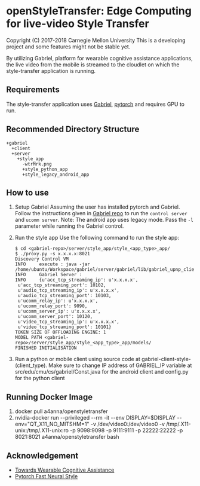 openStyleTransfer: Edge Computing for live-video Style Transfer 
========================================================
Copyright (C) 2017-2018 Carnegie Mellon University
This is a developing project and some features might not be stable yet.

By utilizing Gabriel, platform for wearable cognitive assistance applications, the live
video from the mobile is streamed to the cloudlet on which the style-transfer
application is running.

Requirements
-------------
The style-transfer application uses [Gabriel](https://github.com/cmusatyalab/gabriel-private), [pytorch](http://pytorch.org/) and requires GPU to run.

Recommended Directory Structure
-------------
```
+gabriel
  +client
  +server
    +style_app
      -wtrMrk.png
      +style_python_app
      +style_legacy_android_app
``` 
How to use
--------------
1. Setup Gabriel 
    Assuming the user has installed pytorch and Gabriel. Follow the instructions given in [Gabriel repo](https://github.com/cmusatyalab/gabriel-private) to run the `control server` and `ucomm server`.
	Note: The android app uses legacy mode. Pass the `-l` parameter while running the Gabriel control.

2. Run the style app
	Use the following command to run the style app:
	```
    $ cd <gabriel-repo>/server/style_app/style_<app_type>_app/
    $ ./proxy.py -s x.x.x.x:8021
    Discovery Control VM
    INFO     execute : java -jar /home/ubuntu/Workspace/gabriel/server/gabriel/lib/gabriel_upnp_client.jar
    INFO     Gabriel Server :
    INFO     {u'acc_tcp_streaming_ip': u'x.x.x.x',
     u'acc_tcp_streaming_port': 10102,
     u'audio_tcp_streaming_ip': u'x.x.x.x',
     u'audio_tcp_streaming_port': 10103,
     u'ucomm_relay_ip': u'x.x.x.x',
     u'ucomm_relay_port': 9090,
     u'ucomm_server_ip': u'x.x.x.x',
     u'ucomm_server_port': 10120,
     u'video_tcp_streaming_ip': u'x.x.x.x',
     u'video_tcp_streaming_port': 10101}
    TOKEN SIZE OF OFFLOADING ENGINE: 1
    MODEL PATH <gabriel-repo>/server/style_app/style_<app_type>_app/models/
	FINISHED INITIALISATION
    ```
3.  Run a python or mobile client using source code at gabriel-client-style-(client_type). 
    Make sure to change IP address of GABRIEL_IP variable at src/edu/cmu/cs/gabriel/Const.java for the android client and config.py for the python client

Running Docker Image
--------------
1. docker pull a4anna/openstyletransfer
2. nvidia-docker run --privileged --rm -it --env DISPLAY=$DISPLAY --env="QT_X11_NO_MITSHM=1" -v /dev/video0:/dev/video0 -v /tmp/.X11-unix:/tmp/.X11-unix:ro -p 9098:9098 -p 9111:9111 -p 22222:22222 -p 8021:8021 a4anna/openstyletransfer bash

Acknowledgement
-------------
* [Towards Wearable Cognitive Assistance](http://dl.acm.org/citation.cfm?id=2594383)
* [Pytorch Fast Neural Style](https://github.com/pytorch/examples/tree/master/fast_neural_style)
